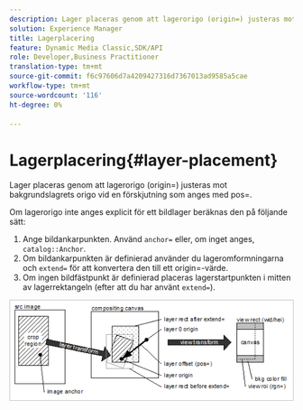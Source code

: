 ```yaml
---
description: Lager placeras genom att lagerorigo (origin=) justeras mot bakgrundslagrets origo vid en förskjutning som anges med pos=.
solution: Experience Manager
title: Lagerplacering
feature: Dynamic Media Classic,SDK/API
role: Developer,Business Practitioner
translation-type: tm+mt
source-git-commit: f6c97606d7a4209427316d7367013ad9585a5cae
workflow-type: tm+mt
source-wordcount: '116'
ht-degree: 0%

---
```



# Lagerplacering{#layer-placement}

Lager placeras genom att lagerorigo (origin=) justeras mot bakgrundslagrets origo vid en förskjutning som anges med pos=.

Om lagerorigo inte anges explicit för ett bildlager beräknas den på följande sätt:

1. Ange bildankarpunkten. Använd `anchor=` eller, om inget anges, `catalog::Anchor`.
1. Om bildankarpunkten är definierad använder du lageromformningarna och `extend=` för att konvertera den till ett origin=-värde.
1. Om ingen bildfästpunkt är definierad placeras lagerstartpunkten i mitten av lagerrektangeln (efter att du har använt `extend=`).

![](assets/layerplacement.png)

